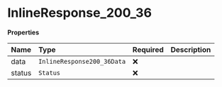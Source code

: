 # InlineResponse_200_36

**Properties**

| Name   | Type                       | Required | Description |
| :----- | :------------------------- | :------- | :---------- |
| data   | `InlineResponse200_36Data` | ❌       |             |
| status | `Status`                   | ❌       |             |
